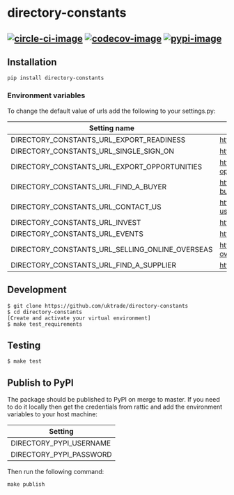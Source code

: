 # directory-constants

[![circle-ci-image]][circle-ci]
[![codecov-image]][codecov]
[![pypi-image]][pypi]
---

## Installation

```shell
pip install directory-constants
```

### Environment variables

To change the default value of urls add the following to your settings.py:

| Setting name                                    | default value                                         |
| ----------------------------------------------- | ----------------------------------------------------- |
| DIRECTORY_CONSTANTS_URL_EXPORT_READINESS        | https://www.great.gov.uk                              |
| DIRECTORY_CONSTANTS_URL_SINGLE_SIGN_ON          | https://www.great.gov.uk/sso/                         |
| DIRECTORY_CONSTANTS_URL_EXPORT_OPPORTUNITIES    | https://www.great.gov.uk/export-opportunities/        |
| DIRECTORY_CONSTANTS_URL_FIND_A_BUYER            | https://www.great.gov.uk/find-a-buyer/                |
| DIRECTORY_CONSTANTS_URL_CONTACT_US              | https://contact-us.export.great.gov.uk                |
| DIRECTORY_CONSTANTS_URL_INVEST                  | https://invest.great.gov.uk                           |
| DIRECTORY_CONSTANTS_URL_EVENTS                  | https://www.events.trade.gov.uk                       |
| DIRECTORY_CONSTANTS_URL_SELLING_ONLINE_OVERSEAS | https://selling-online-overseas.export.great.gov.uk   |
| DIRECTORY_CONSTANTS_URL_FIND_A_SUPPLIER         | https://trade.great.gov.uk                            |


## Development

    $ git clone https://github.com/uktrade/directory-constants
    $ cd directory-constants
    [Create and activate your virtual environment]
    $ make test_requirements

## Testing
	$ make test

## Publish to PyPI

The package should be published to PyPI on merge to master. If you need to do it locally then get the credentials from rattic and add the environment variables to your host machine:

| Setting                     |
| --------------------------- |
| DIRECTORY_PYPI_USERNAME     |
| DIRECTORY_PYPI_PASSWORD     |


Then run the following command:

    make publish


[circle-ci-image]: https://circleci.com/gh/uktrade/directory-constants/tree/master.svg?style=svg
[circle-ci]: https://circleci.com/gh/uktrade/directory-constants/tree/master

[codecov-image]: https://codecov.io/gh/uktrade/directory-constants/branch/master/graph/badge.svg
[codecov]: https://codecov.io/gh/uktrade/directory-constants

[pypi-image]: https://badge.fury.io/py/directory-constants.svg
[pypi]: https://badge.fury.io/py/directory-constants

